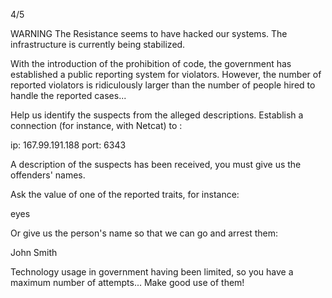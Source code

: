 4/5

WARNING The Resistance seems to have hacked our systems. The infrastructure is currently being stabilized.

With the introduction of the prohibition of code, the government has established a public reporting system for violators. However, the number of reported violators is ridiculously larger than the number of people hired to handle the reported cases...

Help us identify the suspects from the alleged descriptions. Establish a connection (for instance, with Netcat) to :

ip: 167.99.191.188 port: 6343

A description of the suspects has been received, you must give us the offenders' names.

Ask the value of one of the reported traits, for instance:

eyes

Or give us the person's name so that we can go and arrest them:

John Smith

Technology usage in government having been limited, so you have a maximum number of attempts... Make good use of them!